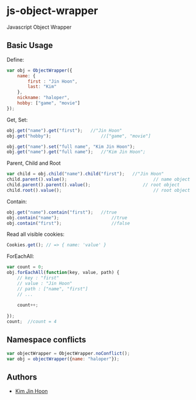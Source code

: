 # js-object-wrapper
Javascript Object Wrapper

## Basic Usage

Define:

```javascript
var obj = ObjectWrapper({
	name: {
		first : "Jin Hoon",
		last: "Kim"
	},
	nickname: "haloper",
	hobby: ["game", "movie"]
});
```

Get, Set:

```javascript
obj.get("name").get("first"); 	//"Jin Hoon"
obj.get("hobby"); 					//["game", "movie"]

obj.get("name").set("full name", "Kim Jin Hoon");
obj.get("name").get("full name");	//"Kim Jin Hoon";
```

Parent, Child and Root

```javascript
var child = obj.child("name").child("first"); 	//"Jin Hoon"
child.parent().value(); 								// name object
child.parent().parent().value(); 					// root object
child.root().value();									// root object
```

Contain:

```javascript
obj.get("name").contain("first"); 	//true
obj.contain("name"); 					//true
obj.contain("first"); 					//false
```

Read all visible cookies:

```javascript
Cookies.get(); // => { name: 'value' }
```

ForEachAll:

```javascript
var count = 0;
obj.forEachAll(function(key, value, path) {
	// key : "first"
	// value : "Jin Hoon"
	// path : ["name", "first"]
	// ...
	
	count++;
	
});
count; 	//count = 4
```

## Namespace conflicts

```javascript
var objectWrapper = ObjectWrapper.noConflict();
var obj = objectWrapper({name: "haloper"});
```

## Authors

* [Kim Jin Hoon](https://github.com/haloper)